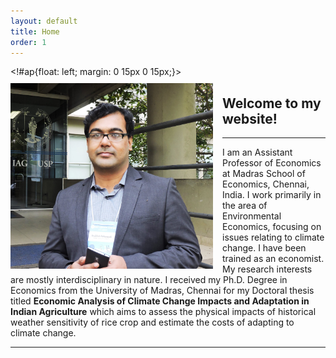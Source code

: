 ```yaml
---
layout: default
title: Home
order: 1
---
```

<!#ap{float: left; margin: 0 15px 0 15px;}>
<img src="/images/AP_Brazil.jpg" align=left style="width:324px;height:297px;margin-top:10px;margin-right:15px"/>

## Welcome to my website!

------------------------------------
I am an Assistant Professor of Economics at Madras School of Economics, Chennai, India. I work primarily in the area of Environmental Economics, focusing on issues relating to climate change. I have been trained as an economist. My research interests are mostly interdisciplinary in nature. I received my Ph.D. Degree in Economics from the University of Madras, Chennai for my Doctoral thesis titled **Economic Analysis of Climate Change Impacts and Adaptation in Indian Agriculture** which aims to assess the physical impacts of historical weather sensitivity of rice crop and estimate the costs of adapting to climate change.

------------------------------------
